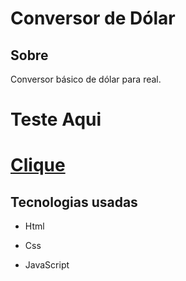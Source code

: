 # Conversor de Dólar
<h2>Sobre</h2>
<p>Conversor básico de dólar para real.</p>
<h1>Teste Aqui<h1>
 <a href="https://isaquemedeiros.github.io/Conversor_Dolar/" target="_blank"><p>Clique</p></a>
 <h2>Tecnologias usadas</h2>
 <ul>
   <li><P>Html</P></li>
     <li><P>Css</P></li>
     <li><P>JavaScript</P></li>
</ul>
